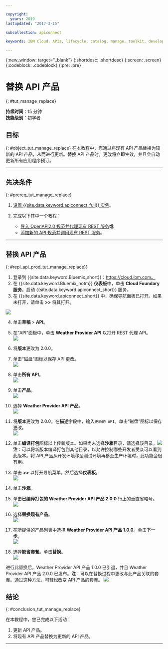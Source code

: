 ```yaml
---

copyright:
  years: 2019
lastupdated: "2017-3-15"

subcollection: apiconnect

keywords: IBM Cloud, APIs, lifecycle, catalog, manage, toolkit, develop, dev portal, tutorial

---
```



{:new_window: target="_blank"}
{:shortdesc: .shortdesc}
{:screen: .screen}
{:codeblock: .codeblock}
{:pre: .pre}

# 替换 API 产品
{: #tut_manage_replace}

**持续时间**：15 分钟  
**技能级别**：初学者  

## 目标
{: #object_tut_manage_replace}
在本教程中，您通过将现有 API 产品替换为较新的 API 产品，从而进行更新。替换 API 产品时，更改将立即生效，并且会自动更新所有应用程序预订。  

---
## 先决条件
{: #prereq_tut_manage_replace}

1. [设置 {{site.data.keyword.apiconnect_full}} 实例](/docs/services/apiconnect/tutorials?topic=apiconnect-tut_prereq_set_up_apic_instance)。

2. 完成以下其中一个教程：
 
    - [导入 OpenAPI2.0 规范并代理现有 REST 服务](/docs/services/apiconnect/tutorials?topic=apiconnect-tut_rest_landing)**或**  
    - [添加新的 API 规范并调用现有 REST 服务](/docs/services/apiconnect/tutorials?topic=apiconnect-tut_rest_landing)。

---

## 替换 API 产品
{: #repl_api_prod_tut_manage_replace}}

1. 登录到 {{site.data.keyword.Bluemix_short}}：https://cloud.ibm.com。
2. 在 {{site.data.keyword.Bluemix_notm}} **仪表板**中，单击 **Cloud Foundary 服务**。启动 {{site.data.keyword.apiconnect_short}} 服务。 
3. 在 {{site.data.keyword.apiconnect_short}} 中，确保导航面板已打开。如果未打开，请单击 **>>** 将其打开。  

  ![](images/cloud-apic-dashboard.png)

4. 单击**草稿** > **API**。

5. 在“API”面板中，单击 **Weather Provider API** 以打开 REST 代理 API。  
![](images/rep-api-list.png)

6. 将**版本**更改为 2.0.0。  

7. 单击“磁盘”图标以保存 API 更改。  
![](images/rep-change-version.png)

8. 单击**所有 API**。  
![](images/rep-all-apis.png)

9. 单击**产品**。  
![](images/rep-api-list-2.png)

10.	选择 **Weather Provider API 产品**。  
![](images/rep-draft-prod-list.png)

11.	将**版本**更改为 2.0.0。在**描述**字段中，输入`更新的 API`。单击“磁盘”图标以保存更改。  
![](images/rep-update-prod.png)

12.	单击**编译打包**图标以上传新版本。如果尚未选择**沙箱**目录，请选择该目录。![](images/rep-stage-prod-2.png)
**注**：可以将新版本编译打包到其他目录，以允许控制哪些开发者受众可以看到此版本。将 API 产品从开发环境移至测试环境再移至生产环境时，此功能会很有用。

13.	单击 **>>** 以打开导航菜单，然后选择**仪表板**。  
![](images/rep-dashboard.png)

14.	单击**沙箱**。  

15.	单击**已编译打包的 Weather Provider API 产品 2.0.0** 行上的垂直省略号。  
![](images/rep-dash-prod-list-2.png)

16.	选择**替换现有产品**。  
![](images/rep-replace-prod.png)

17.	在所提供的产品列表中选择 **Weather Provider API 产品 1.0.0**。单击**下一步**。  
![](images/rep-replace-dialog.png)

18.	选择**缺省套餐**。单击**替换**。  
![](images/rep-replace-dialog-2.png)

进行此替换后，Weather Provider API 产品 1.0.0 已引退，并且 Weather Provider API 产品 2.0.0 已发布。**注**：可以在替换过程中更改与此产品关联的套餐。通过这种方法，可轻松改变 API 产品的套餐。
![](images/rep-prod-retired.png)
## 结论
{: #conclusion_tut_manage_replace}

在本教程中，您已完成以下活动：
1. 更新 API 产品。
2. 将现有 API 产品替换为更新的 API 产品。

---












